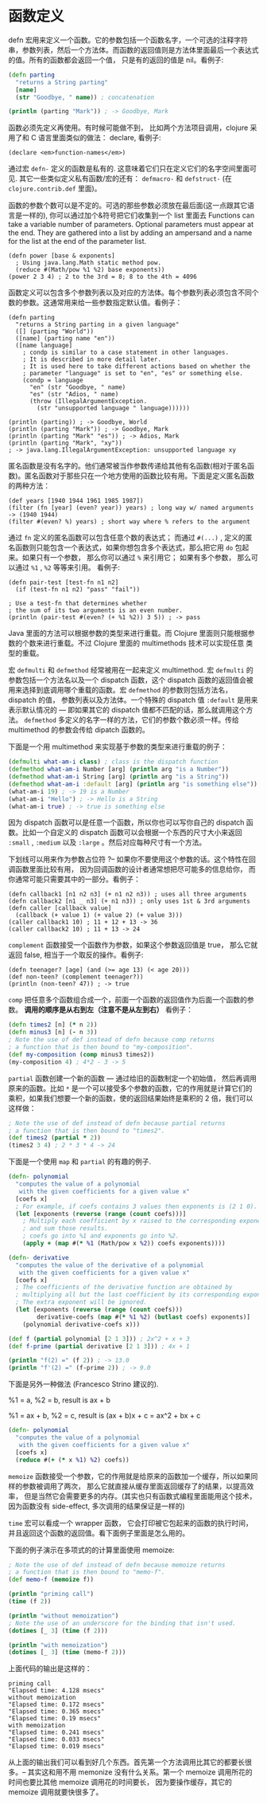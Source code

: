 # 函数定义

defn 宏用来定义一个函数。它的参数包括一个函数名字，一个可选的注释字符串，参数列表，然后一个方法体。而函数的返回值则是方法体里面最后一个表达式的值。所有的函数都会返回一个值， 只是有的返回的值是 nil。看例子:

```clj
(defn parting
  "returns a String parting"
  [name]
  (str "Goodbye, " name)) ; concatenation

(println (parting "Mark")) ; -> Goodbye, Mark
```

函数必须先定义再使用。有时候可能做不到， 比如两个方法项目调用，clojure 采用了和 C 语言里面类似的做法： declare, 看例子:

```
(declare <em>function-names</em>)
```

通过宏 `defn-` 定义的函数是私有的. 这意味着它们只在定义它们的名字空间里面可见. 其它一些类似定义私有函数/宏的还有： `defmacro-` 和 `defstruct-` (在 `clojure.contrib.def` 里面)。

函数的参数个数可以是不定的。可选的那些参数必须放在最后面(这一点跟其它语言是一样的), 你可以通过加个&符号把它们收集到一个 list 里面去 Functions can take a variable number of parameters. Optional parameters must appear at the end. They are gathered into a list by adding an ampersand and a name for the list at the end of the parameter list.

```
(defn power [base & exponents]
  ; Using java.lang.Math static method pow.
  (reduce #(Math/pow %1 %2) base exponents))
(power 2 3 4) ; 2 to the 3rd = 8; 8 to the 4th = 4096
```

函数定义可以包含多个参数列表以及对应的方法体。每个参数列表必须包含不同个数的参数。这通常用来给一些参数指定默认值。看例子：

```
(defn parting
  "returns a String parting in a given language"
  ([] (parting "World"))
  ([name] (parting name "en"))
  ([name language]
    ; condp is similar to a case statement in other languages.
    ; It is described in more detail later.
    ; It is used here to take different actions based on whether the
    ; parameter "language" is set to "en", "es" or something else.
    (condp = language
      "en" (str "Goodbye, " name)
      "es" (str "Adios, " name)
      (throw (IllegalArgumentException.
        (str "unsupported language " language))))))

(println (parting)) ; -> Goodbye, World
(println (parting "Mark")) ; -> Goodbye, Mark
(println (parting "Mark" "es")) ; -> Adios, Mark
(println (parting "Mark", "xy"))
; -> java.lang.IllegalArgumentException: unsupported language xy
```

匿名函数是没有名字的。他们通常被当作参数传递给其他有名函数(相对于匿名函数)。匿名函数对于那些只在一个地方使用的函数比较有用。下面是定义匿名函数的两种方法：

```
(def years [1940 1944 1961 1985 1987])
(filter (fn [year] (even? year)) years) ; long way w/ named arguments -> (1940 1944)
(filter #(even? %) years) ; short way where % refers to the argument
```

通过 `fn` 定义的匿名函数可以包含任意个数的表达式； 而通过 `#(...)` , 定义的匿名函数则只能包含一个表达式，如果你想包含多个表达式，那么把它用 `do` 包起来。如果只有一个参数， 那么你可以通过 `%` 来引用它； 如果有多个参数， 那么可以通过 `%1` , `%2` 等等来引用。 看例子:

```
(defn pair-test [test-fn n1 n2]
  (if (test-fn n1 n2) "pass" "fail"))

; Use a test-fn that determines whether
; the sum of its two arguments is an even number.
(println (pair-test #(even? (+ %1 %2)) 3 5)) ; -> pass
```

Java 里面的方法可以根据参数的类型来进行重载。而 Clojure 里面则只能根据参数的个数来进行重载。不过 Clojure 里面的 multimethods 技术可以实现任意 类型的重载。

宏 `defmulti` 和 `defmethod` 经常被用在一起来定义 multimethod. 宏 `defmulti` 的参数包括一个方法名以及一个 dispatch 函数，这个 dispatch 函数的返回值会被用来选择到底调用哪个重载的函数。宏 `defmethod` 的参数则包括方法名，dispatch 的值， 参数列表以及方法体。一个特殊的 dispatch 值 `:default` 是用来表示默认情况的 — 即如果其它的 dispatch 值都不匹配的话，那么就调用这个方法。 `defmethod` 多定义的名字一样的方法，它们的参数个数必须一样。传给 multimethod 的参数会传给 dipatch 函数的。

下面是一个用 multimethod 来实现基于参数的类型来进行重载的例子：

```clj
(defmulti what-am-i class) ; class is the dispatch function
(defmethod what-am-i Number [arg] (println arg "is a Number"))
(defmethod what-am-i String [arg] (println arg "is a String"))
(defmethod what-am-i :default [arg] (println arg "is something else"))
(what-am-i 19) ; -> 19 is a Number
(what-am-i "Hello") ; -> Hello is a String
(what-am-i true) ; -> true is something else
```

因为 dispatch 函数可以是任意一个函数，所以你也可以写你自己的 dispatch 函数。比如一个自定义的 dispatch 函数可以会根据一个东西的尺寸大小来返回 `:small` , `:medium` 以及 `:large` 。然后对应每种尺寸有一个方法。

下划线可以用来作为参数占位符 ?– 如果你不要使用这个参数的话。这个特性在回调函数里面比较有用， 因为回调函数的设计者通常想把尽可能多的信息给你， 而你通常可能只需要其中的一部分。看例子：

```
(defn callback1 [n1 n2 n3] (+ n1 n2 n3)) ; uses all three arguments
(defn callback2 [n1 _ n3] (+ n1 n3)) ; only uses 1st & 3rd arguments
(defn caller [callback value]
  (callback (+ value 1) (+ value 2) (+ value 3)))
(caller callback1 10) ; 11 + 12 + 13 -> 36
(caller callback2 10) ; 11 + 13 -> 24
```

`complement` 函数接受一个函数作为参数，如果这个参数返回值是 true， 那么它就返回 false, 相当于一个取反的操作。看例子:

```
(defn teenager? [age] (and (>= age 13) (< age 20)))
(def non-teen? (complement teenager?))
(println (non-teen? 47)) ; -> true
```

`comp` 把任意多个函数组合成一个，前面一个函数的返回值作为后面一个函数的参数。 **调用的顺序是从右到左（注意不是从左到右）** 看例子：

```clj
(defn times2 [n] (* n 2))
(defn minus3 [n] (- n 3))
; Note the use of def instead of defn because comp returns
; a function that is then bound to "my-composition".
(def my-composition (comp minus3 times2))
(my-composition 4) ; 4*2 - 3 -> 5
```

`partial` 函数创建一个新的函数 — 通过给旧的函数制定一个初始值， 然后再调用原来的函数。比如 `*` 是一个可以接受多个参数的函数，它的作用就是计算它们的乘积，如果我们想要一个新的函数，使的返回结果始终是乘积的 2 倍，我们可以这样做：

```clj
; Note the use of def instead of defn because partial returns
; a function that is then bound to "times2".
(def times2 (partial * 2))
(times2 3 4) ; 2 * 3 * 4 -> 24
```

下面是一个使用 `map` 和 `partial` 的有趣的例子.

```clj
(defn- polynomial
  "computes the value of a polynomial
   with the given coefficients for a given value x"
  [coefs x]
  ; For example, if coefs contains 3 values then exponents is (2 1 0).
  (let [exponents (reverse (range (count coefs)))]
    ; Multiply each coefficient by x raised to the corresponding exponent
    ; and sum those results.
    ; coefs go into %1 and exponents go into %2.
    (apply + (map #(* %1 (Math/pow x %2)) coefs exponents))))

(defn- derivative
  "computes the value of the derivative of a polynomial
   with the given coefficients for a given value x"
  [coefs x]
  ; The coefficients of the derivative function are obtained by
  ; multiplying all but the last coefficient by its corresponding exponent.
  ; The extra exponent will be ignored.
  (let [exponents (reverse (range (count coefs)))
        derivative-coefs (map #(* %1 %2) (butlast coefs) exponents)]
    (polynomial derivative-coefs x)))

(def f (partial polynomial [2 1 3])) ; 2x^2 + x + 3
(def f-prime (partial derivative [2 1 3])) ; 4x + 1

(println "f(2) =" (f 2)) ; -> 13.0
(println "f'(2) =" (f-prime 2)) ; -> 9.0
```

下面是另外一种做法 (Francesco Strino 建议的).

%1 = a, %2 = b, result is ax + b

%1 = ax + b, %2 = c, result is (ax + b)x + c = ax^2 + bx + c

```clj
(defn- polynomial
  "computes the value of a polynomial
   with the given coefficients for a given value x"
  [coefs x]
  (reduce #(+ (* x %1) %2) coefs))
```

`memoize` 函数接受一个参数，它的作用就是给原来的函数加一个缓存，所以如果同样的参数被调用了两次， 那么它就直接从缓存里面返回缓存了的结果，以提高效率， 但是当然它会需要更多的内存。(其实也只有函数式编程里面能用这个技术， 因为函数没有 side-effect, 多次调用的结果保证是一样的)

`time` 宏可以看成一个 wrapper 函数， 它会打印被它包起来的函数的执行时间，并且返回这个函数的返回值。看下面例子里面是怎么用的。

下面的例子演示在多项式的的计算里面使用 memoize:

```clj
; Note the use of def instead of defn because memoize returns
; a function that is then bound to "memo-f".
(def memo-f (memoize f))

(println "priming call")
(time (f 2))

(println "without memoization")
; Note the use of an underscore for the binding that isn't used.
(dotimes [_ 3] (time (f 2)))

(println "with memoization")
(dotimes [_ 3] (time (memo-f 2)))
```

上面代码的输出是这样的：

```
priming call
"Elapsed time: 4.128 msecs"
without memoization
"Elapsed time: 0.172 msecs"
"Elapsed time: 0.365 msecs"
"Elapsed time: 0.19 msecs"
with memoization
"Elapsed time: 0.241 msecs"
"Elapsed time: 0.033 msecs"
"Elapsed time: 0.019 msecs"
```

从上面的输出我们可以看到好几个东西。首先第一个方法调用比其它的都要长很多。– 其实这和用不用 memonize 没有什么关系。第一个 memoize 调用所花的时间也要比其他 memoize 调用花的时间要长， 因为要操作缓存，其它的 memoize 调用就要快很多了。
